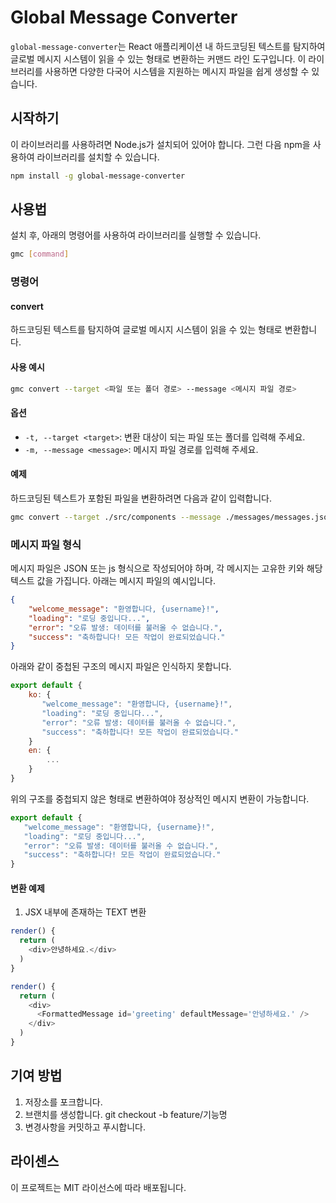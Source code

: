 # Global Message Converter
`global-message-converter`는 React 애플리케이션 내 하드코딩된 텍스트를 탐지하여 글로벌 메시지 시스템이 읽을 수 있는 형태로 변환하는 커맨드 라인 도구입니다. 이 라이브러리를 사용하면 다양한 다국어 시스템을 지원하는 메시지 파일을 쉽게 생성할 수 있습니다.

## 시작하기
이 라이브러리를 사용하려면 Node.js가 설치되어 있어야 합니다. 그런 다음 npm을 사용하여 라이브러리를 설치할 수 있습니다.
```bash
npm install -g global-message-converter
```
## 사용법
설치 후, 아래의 명령어를 사용하여 라이브러리를 실행할 수 있습니다.
```bash
gmc [command]
```
### 명령어
#### convert
하드코딩된 텍스트를 탐지하여 글로벌 메시지 시스템이 읽을 수 있는 형태로 변환합니다.

#### 사용 예시
```bash
gmc convert --target <파일 또는 폴더 경로> --message <메시지 파일 경로>
```

#### 옵션
- `-t, --target <target>`: 변환 대상이 되는 파일 또는 폴더를 입력해 주세요.
- `-m, --message <message>`: 메시지 파일 경로를 입력해 주세요.

#### 예제
하드코딩된 텍스트가 포함된 파일을 변환하려면 다음과 같이 입력합니다.
```bash
gmc convert --target ./src/components --message ./messages/messages.json
```

### 메시지 파일 형식
메시지 파일은 JSON 또는 js 형식으로 작성되어야 하며, 각 메시지는 고유한 키와 해당 텍스트 값을 가집니다. 아래는 메시지 파일의 예시입니다.
```json
{
    "welcome_message": "환영합니다, {username}!",
    "loading": "로딩 중입니다...",
    "error": "오류 발생: 데이터를 불러올 수 없습니다.",
    "success": "축하합니다! 모든 작업이 완료되었습니다."
}
```
아래와 같이 중첩된 구조의 메시지 파일은 인식하지 못합니다.
```javascript
export default {
    ko: {
       "welcome_message": "환영합니다, {username}!",
       "loading": "로딩 중입니다...",
       "error": "오류 발생: 데이터를 불러올 수 없습니다.",
       "success": "축하합니다! 모든 작업이 완료되었습니다."
    }
    en: {
        ...
    }
}
```
위의 구조를 중첩되지 않은 형태로 변환하여야 정상적인 메시지 변환이 가능합니다.
```javascript
export default {
   "welcome_message": "환영합니다, {username}!",
   "loading": "로딩 중입니다...",
   "error": "오류 발생: 데이터를 불러올 수 없습니다.",
   "success": "축하합니다! 모든 작업이 완료되었습니다."
}
```
#### 변환 예제
1. JSX 내부에 존재하는 TEXT 변환
```javascript
render() {
  return (
    <div>안녕하세요.</div>
  )
}
```
```javascript
render() {
  return (
    <div>
      <FormattedMessage id='greeting' defaultMessage='안녕하세요.' />
    </div>
  )
}
```

## 기여 방법
1. 저장소를 포크합니다.
2. 브랜치를 생성합니다.
   git checkout -b feature/기능명
3. 변경사항을 커밋하고 푸시합니다.

## 라이센스
이 프로젝트는 MIT 라이선스에 따라 배포됩니다.